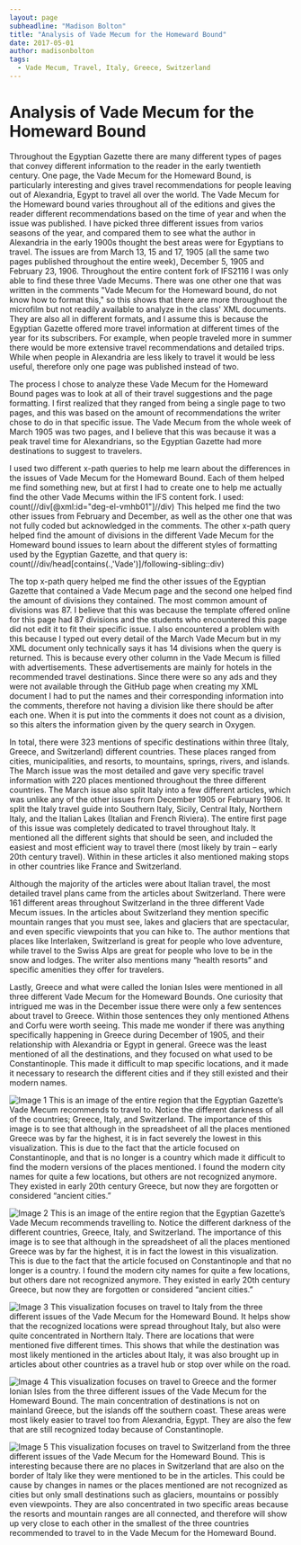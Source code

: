 ```yaml
---
layout: page
subheadline: "Madison Bolton"
title: "Analysis of Vade Mecum for the Homeward Bound"
date: 2017-05-01
author: madisonbolton
tags:
  - Vade Mecum, Travel, Italy, Greece, Switzerland
---
```

# Analysis of Vade Mecum for the Homeward Bound

Throughout the Egyptian Gazette there are many different types of pages that convey different information to the reader in the early twentieth century.  One page, the Vade Mecum for the Homeward Bound, is particularly interesting and gives travel recommendations for people leaving out of Alexandria, Egypt to travel all over the world.  The Vade Mecum for the Homeward bound varies throughout all of the editions and gives the reader different recommendations based on the time of year and when the issue was published.  I have picked three different issues from varios seasons of the year, and compared them to see what the author in Alexandria in the early 1900s thought the best areas were for Egyptians to travel.  The issues are from March 13, 15 and 17, 1905 (all the same two pages published throughout the entire week), December 5, 1905 and February 23, 1906.  Throughout the entire content fork of IFS2116 I was only able to find these three Vade Mecums.  There was one other one that was written in the comments "Vade Mecum for the Homeward bound, do not know how to format this," so this shows that there are more throughout the microfilm but not readily available to analyze in the class' XML documents.  They are also all in different formats, and I assume this is because the Egyptian Gazette offered more travel information at different times of the year for its subscribers.  For example, when people traveled more in summer there would be more extensive travel recommendations and detailed trips. While when people in Alexandria are less likely to travel it would be less useful, therefore only one page was published instead of two.

The process I chose to analyze these Vade Mecum for the Homeward Bound pages was to look at all of their travel suggestions and the page formatting.  I first realized that they ranged from being a single page to two pages, and this was based on the amount of recommendations the writer chose to do in that specific issue.  The Vade Mecum from the whole week of March 1905 was two pages, and I believe that this was because it was a peak travel time for Alexandrians, so the Egyptian Gazette had more destinations to suggest to travelers.

I used two different x-path queries to help me learn about the differences in the issues of Vade Mecum for the Homeward Bound.  Each of them helped me find something new, but at first I had to create one to help me actually find the other Vade Mecums within the IFS content fork.  I used:
count(//div[@xml:id="deg-el-vmhb01"]//div)
This helped me find the two other issues from February and December, as well as the other one that was not fully coded but acknowledged in the comments.
The other x-path query helped find the amount of divisions in the different Vade Mecum for the Homeward bound issues to learn about the different styles of formatting used by the Egyptian Gazette, and that query is:
count(//div/head[contains(.,'Vade')]/following-sibling::div)

The top x-path query helped me find the other issues of the Egyptian Gazette that contained a Vade Mecum page and the second one helped find the amount of divisions they contained.  The most common amount of divisions was 87.  I believe that this was because the template offered online for this page had 87 divisions and the students who encountered this page did not edit it to fit their specific issue.  I also encountered a problem with this because I typed out every detail of the March Vade Mecum but in my XML document only technically says it has 14 divisions when the query is returned.  This is because every other column in the Vade Mecum is filled with advertisements.  These advertisements are mainly for hotels in the recommended travel destinations.  Since there were so any ads and they were not available through the GitHub page when creating my XML document I had to put the names and their corresponding information into the comments, therefore not having a division like there should be after each one.  When it is put into the comments it does not count as a division, so this alters the information given by the query search in Oxygen.

In total, there were 323 mentions of specific destinations within three (Italy, Greece, and Switzerland) different countries.  These places ranged from cities, municipalities, and resorts, to mountains, springs, rivers, and islands.  The March issue was the most detailed and gave very specific travel information with 220 places mentioned throughout the three different countries.  The March issue also split Italy into a few different articles, which was unlike any of the other issues from December 1905 or February 1906.  It split the Italy travel guide into Southern Italy, Sicily, Central Italy, Northern Italy, and the Italian Lakes (Italian and French Riviera).  The entire first page of this issue was completely dedicated to travel throughout Italy.  It mentioned all the different sights that should be seen, and included the easiest and most efficient way to travel there (most likely by train – early 20th century travel). Within in these articles it also mentioned making stops in other countries like France and Switzerland.

Although the majority of the articles were about Italian travel, the most detailed travel plans came from the articles about Switzerland.  There were 161 different areas throughout Switzerland in the three different Vade Mecum issues.  In the articles about Switzerland they mention specific mountain ranges that you must see, lakes and glaciers that are spectacular, and even specific viewpoints that you can hike to.  The author mentions that places like Interlaken, Switzerland is great for people who love adventure, while travel to the Swiss Alps are great for people who love to be in the snow and lodges.  The writer also mentions many “health resorts” and specific amenities they offer for travelers.

Lastly, Greece and what were called the Ionian Isles were mentioned in all three different Vade Mecum for the Homeward Bounds.  One curiosity that intrigued me was in the December issue there were only a few sentences about travel to Greece.  Within those sentences they only mentioned Athens and Corfu were worth seeing.  This made me wonder if there was anything specifically happening in Greece during December of 1905, and their relationship with Alexandria or Egypt in general.  Greece was the least mentioned of all the destinations, and they focused on what used to be Constantinople.  This made it difficult to map specific locations, and it made it necessary to research the different cities and if they still existed and their modern names.

![Image 1](VadeMecumMentions.jpg)
This is an image of the entire region that the Egyptian Gazette’s Vade Mecum recommends to travel to.  Notice the different darkness of all of the countries; Greece, Italy, and Switzerland.  The importance of this image is to see that although in the spreadsheet of all the places mentioned Greece was by far the highest, it is in fact severely the lowest in this visualization.  This is due to the fact that the article focused on Constantinople, and that is no longer is a country which made it difficult to find the modern versions of the places mentioned.  I found the modern city names for quite a few locations, but others are not recognized anymore.  They existed in early 20th century Greece, but now they are forgotten or considered “ancient cities.”

![Image 2](VadeMecumTotalRegion.jpg)
This is an image of the entire region that the Egyptian Gazette’s Vade Mecum recommends travelling to.  Notice the different darkness of the different countries, Greece, Italy, and Switzerland.  The importance of this image is to see that although in the spreadsheet of all the places mentioned Greece was by far the highest, it is in fact the lowest in this visualization.  This is due to the fact that the article focused on Constantinople and that no longer is a country.  I found the modern city names for quite a few locations, but others dare not recognized anymore.  They existed in early 20th century Greece, but now they are forgotten or considered “ancient cities.”

![Image 3](VadeMecumItaly.jpg)
This visualization focuses on travel to Italy from the three different issues of the Vade Mecum for the Homeward Bound.  It helps show that the recognized locations were spread throughout Italy, but also were quite concentrated in Northern Italy.  There are locations that were mentioned five different times.  This shows that while the destination was most likely mentioned in the articles about Italy, it was also brought up in articles about other countries as a travel hub or stop over while on the road.

![Image 4](VadeMecumGreece.jpg)
This visualization focuses on travel to Greece and the former Ionian Isles from the three different issues of the Vade Mecum for the Homeward Bound.  The main concentration of destinations is not on mainland Greece, but the islands off the southern coast.  These areas were most likely easier to travel too from Alexandria, Egypt.  They are also the few that are still recognized today because of Constantinople.

![Image 5](VadeMecumSwitzerland.jpg)
This visualization focuses on travel to Switzerland from the three different issues of the Vade Mecum for the Homeward Bound.  This is interesting because there are no places in Switzerland that are also on the border of Italy like they were mentioned to be in the articles.  This could be cause by changes in names or the places mentioned are not recognized as cities but only small destinations such as glaciers, mountains or possibly even viewpoints.  They are also concentrated in two specific areas because the resorts and mountain ranges are all connected, and therefore will show up very close to each other in the smallest of the three countries recommended to travel to in the Vade Mecum for the Homeward Bound.
